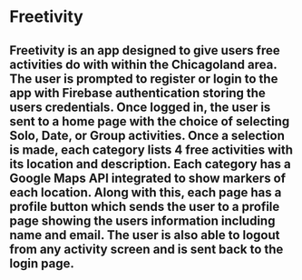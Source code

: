# Freetivity

## Freetivity is an app designed to give users free activities do with within the Chicagoland area.  The user is prompted to register or login to the app with Firebase authentication storing the users credentials. Once logged in, the user is sent to a home page with the choice of selecting Solo, Date, or Group activities. Once a selection is made, each category lists 4 free activities with its location and description. Each category has a Google Maps API integrated to show markers of each location. Along with this, each page has a profile button which sends the user to a profile page showing the users information including name and email. The user is also able to logout from any activity screen and is sent back to the login page.
